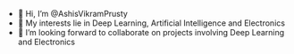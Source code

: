 - 👋 Hi, I’m @AshisVikramPrusty
- 👀 My interests lie in Deep Learning, Artificial Intelligence and Electronics
- 💞️ I’m looking forward to collaborate on projects involving Deep Learning and Electronics

<!---
AshisVikramPrusty/AshisVikramPrusty is a ✨ special ✨ repository because its `README.md` (this file) appears on your GitHub profile.
You can click the Preview link to take a look at your changes.
--->
